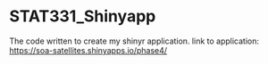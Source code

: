 # STAT331_Shinyapp
The code written to create my shinyr application.
link to application:
https://soa-satellites.shinyapps.io/phase4/
